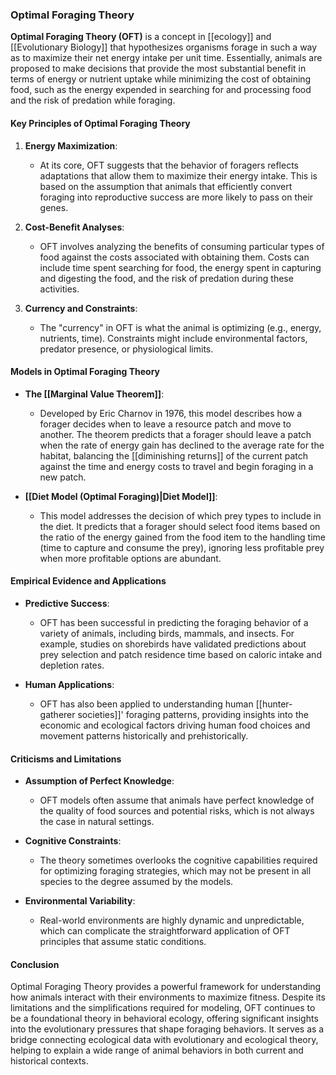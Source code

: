 ### Optimal Foraging Theory

**Optimal Foraging Theory (OFT)** is a concept in [[ecology]] and [[Evolutionary Biology]] that hypothesizes organisms forage in such a way as to maximize their net energy intake per unit time. Essentially, animals are proposed to make decisions that provide the most substantial benefit in terms of energy or nutrient uptake while minimizing the cost of obtaining food, such as the energy expended in searching for and processing food and the risk of predation while foraging.

#### Key Principles of Optimal Foraging Theory

1. **Energy Maximization**:
   - At its core, OFT suggests that the behavior of foragers reflects adaptations that allow them to maximize their energy intake. This is based on the assumption that animals that efficiently convert foraging into reproductive success are more likely to pass on their genes.

2. **Cost-Benefit Analyses**:
   - OFT involves analyzing the benefits of consuming particular types of food against the costs associated with obtaining them. Costs can include time spent searching for food, the energy spent in capturing and digesting the food, and the risk of predation during these activities.

3. **Currency and Constraints**:
   - The "currency" in OFT is what the animal is optimizing (e.g., energy, nutrients, time). Constraints might include environmental factors, predator presence, or physiological limits.

#### Models in Optimal Foraging Theory

- **The [[Marginal Value Theorem]]**:
  - Developed by Eric Charnov in 1976, this model describes how a forager decides when to leave a resource patch and move to another. The theorem predicts that a forager should leave a patch when the rate of energy gain has declined to the average rate for the habitat, balancing the [[diminishing returns]] of the current patch against the time and energy costs to travel and begin foraging in a new patch.

- **[[Diet Model (Optimal Foraging)|Diet Model]]**:
  - This model addresses the decision of which prey types to include in the diet. It predicts that a forager should select food items based on the ratio of the energy gained from the food item to the handling time (time to capture and consume the prey), ignoring less profitable prey when more profitable options are abundant.

#### Empirical Evidence and Applications

- **Predictive Success**:
  - OFT has been successful in predicting the foraging behavior of a variety of animals, including birds, mammals, and insects. For example, studies on shorebirds have validated predictions about prey selection and patch residence time based on caloric intake and depletion rates.

- **Human Applications**:
  - OFT has also been applied to understanding human [[hunter-gatherer societies]]' foraging patterns, providing insights into the economic and ecological factors driving human food choices and movement patterns historically and prehistorically.

#### Criticisms and Limitations

- **Assumption of Perfect Knowledge**:
  - OFT models often assume that animals have perfect knowledge of the quality of food sources and potential risks, which is not always the case in natural settings.

- **Cognitive Constraints**:
  - The theory sometimes overlooks the cognitive capabilities required for optimizing foraging strategies, which may not be present in all species to the degree assumed by the models.

- **Environmental Variability**:
  - Real-world environments are highly dynamic and unpredictable, which can complicate the straightforward application of OFT principles that assume static conditions.

#### Conclusion

Optimal Foraging Theory provides a powerful framework for understanding how animals interact with their environments to maximize fitness. Despite its limitations and the simplifications required for modeling, OFT continues to be a foundational theory in behavioral ecology, offering significant insights into the evolutionary pressures that shape foraging behaviors. It serves as a bridge connecting ecological data with evolutionary and ecological theory, helping to explain a wide range of animal behaviors in both current and historical contexts.